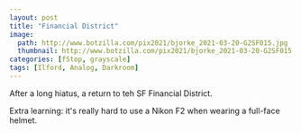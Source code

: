 ```yaml
---
layout: post
title: "Financial District"
image:
  path: http://www.botzilla.com/pix2021/bjorke_2021-03-20-G2SF015.jpg
  thumbnail: http://www.botzilla.com/pix2021/bjorke_2021-03-20-G2SF015.jpg
categories: [fStop, grayscale]
tags: [Ilford, Analog, Darkroom]
---
```


After a long hiatus, a return to teh SF Financial District.


<!--more-->

Extra learning: it's really hard to use a Nikon F2 when wearing a full-face helmet.

